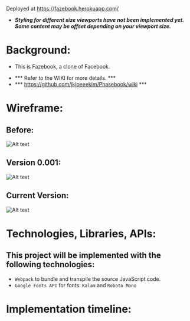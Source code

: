 Deployed at https://fazebook.herokuapp.com/

* ***Styling for different size viewports have not been implemented yet. Some content may be offset depending on your viewport size.***

# Background:
- This is Fazebook, a clone of Facebook.

* *** Refer to the WIKI for more details. ***
* *** https://github.com/jkjoeeekim/Phasebook/wiki ***

# Wireframe:
## Before:
![Alt text](./img/wireframe2.png)
## Version 0.001:
![Alt text](./img/version_010.png)
## Current Version:
![Alt text](./img/version_021.png)

# Technologies, Libraries, APIs:
## This project will be implemented with the following technologies:
  - `Webpack` to bundle and transpile the source JavaScript code.
  - `Google Fonts API` for fonts: `Kalam` and `Roboto Mono`

# Implementation timeline:
